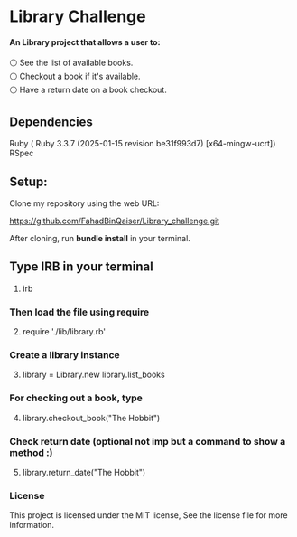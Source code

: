 # Library Challenge

#### An Library project that allows a user to:

⚪ See the list of available books. <br>
⚪ Checkout a book if it's available. <br>
⚪ Have a return date on a book checkout. <br>

## Dependencies

Ruby ( Ruby 3.3.7 (2025-01-15 revision be31f993d7) [x64-mingw-ucrt])<br>
RSpec

## Setup:
Clone my repository using the web URL:

https://github.com/FahadBinQaiser/Library_challenge.git

After cloning, run **bundle install** in your terminal.

## Type IRB in your terminal

1) irb

### Then load the file using require

2) require './lib/library.rb'

### Create a library instance

3) library = Library.new
library.list_books

### For checking out a book, type

4) library.checkout_book("The Hobbit")

### Check return date (optional not imp but a command to show a method :) 

5) library.return_date("The Hobbit")

### License
This project is licensed under the MIT license, See the license file for more information.


